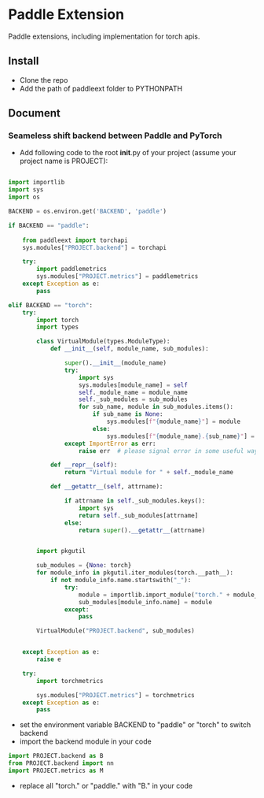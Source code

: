 # Paddle Extension

Paddle extensions, including implementation for torch apis. 

## Install 

* Clone the repo
* Add the path of paddleext folder to PYTHONPATH

## Document

### Seameless shift backend between Paddle and PyTorch

* Add following code to the root __init__.py of your project
(assume your project name is PROJECT):

```python

import importlib
import sys
import os 

BACKEND = os.environ.get('BACKEND', 'paddle')

if BACKEND == "paddle":
 
    from paddleext import torchapi
    sys.modules["PROJECT.backend"] = torchapi

    try:
        import paddlemetrics
        sys.modules["PROJECT.metrics"] = paddlemetrics
    except Exception as e:
        pass

elif BACKEND == "torch":
    try:
        import torch
        import types

        class VirtualModule(types.ModuleType):
            def __init__(self, module_name, sub_modules):

                super().__init__(module_name)
                try:
                    import sys
                    sys.modules[module_name] = self
                    self._module_name = module_name
                    self._sub_modules = sub_modules
                    for sub_name, module in sub_modules.items():
                        if sub_name is None:
                            sys.modules[f"{module_name}"] = module
                        else:
                            sys.modules[f"{module_name}.{sub_name}"] = module
                except ImportError as err:
                    raise err  # please signal error in some useful way :-)

            def __repr__(self):
                return "Virtual module for " + self._module_name

            def __getattr__(self, attrname):

                if attrname in self._sub_modules.keys():
                    import sys
                    return self._sub_modules[attrname]
                else:
                    return super().__getattr__(attrname)


        import pkgutil

        sub_modules = {None: torch}
        for module_info in pkgutil.iter_modules(torch.__path__):
            if not module_info.name.startswith("_"):
                try:
                    module = importlib.import_module("torch." + module_info.name)
                    sub_modules[module_info.name] = module
                except:
                    pass

        VirtualModule("PROJECT.backend", sub_modules)


    except Exception as e:
        raise e

    try:
        import torchmetrics

        sys.modules["PROJECT.metrics"] = torchmetrics
    except Exception as e:
        pass

```
* set the environment variable BACKEND to "paddle" or "torch" to switch backend
* import the backend module in your code

```python
import PROJECT.backend as B
from PROJECT.backend import nn
import PROJECT.metrics as M
```
* replace all "torch." or "paddle." with "B." in your code